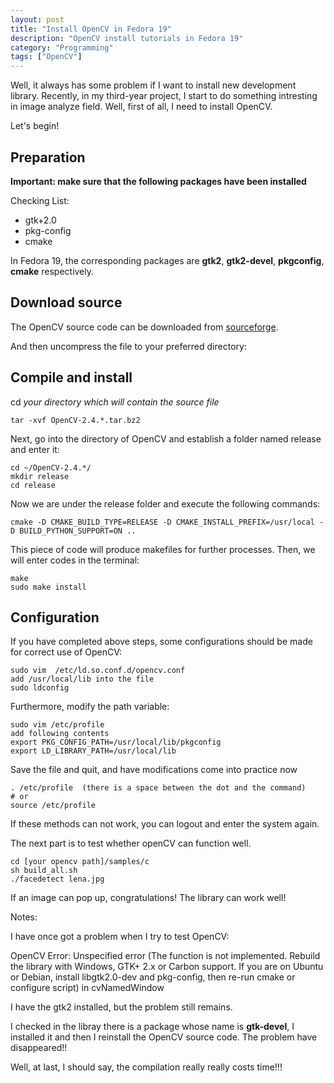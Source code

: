 ```yaml
---
layout: post
title: "Install OpenCV in Fedora 19"
description: "OpenCV install tutorials in Fedora 19"
category: "Programming"
tags: ["OpenCV"]
---
```


Well, it always has some problem if I want to install new development library. Recently, in my third-year project, I start to do something intresting in image analyze field. Well, first of all, I need to install OpenCV.

Let's begin!

## Preparation

**Important: make sure that the following packages have been installed**

Checking List:

- gtk+2.0
- pkg-config
- cmake

In Fedora 19, the corresponding packages are **gtk2**, **gtk2-devel**, **pkgconfig**, **cmake** respectively.

## Download source

The OpenCV source code can be downloaded from [sourceforge](https://sourceforge.net/projects/opencvlibrary/).

And then uncompress the file to your preferred directory:

## Compile and install

cd *your directory which will contain the source file*

	tar -xvf OpenCV-2.4.*.tar.bz2

Next, go into the directory of OpenCV and establish a folder named release and enter it:

	cd ~/OpenCV-2.4.*/
	mkdir release
	cd release

Now we are under the release folder and execute the following commands:

	cmake -D CMAKE_BUILD_TYPE=RELEASE -D CMAKE_INSTALL_PREFIX=/usr/local -D BUILD_PYTHON_SUPPORT=ON ..

This piece of code will produce makefiles for further processes. Then, we will enter codes in the terminal:

	make
	sudo make install

## Configuration

If you have completed above steps,  some configurations should be made for correct use of OpenCV:

	sudo vim  /etc/ld.so.conf.d/opencv.conf
	add /usr/local/lib into the file
	sudo ldconfig

Furthermore, modify the path variable:

	sudo vim /etc/profile
	add following contents
	export PKG_CONFIG_PATH=/usr/local/lib/pkgconfig
	export LD_LIBRARY_PATH=/usr/local/lib

Save the file and quit, and have modifications come into practice now

	. /etc/profile  (there is a space between the dot and the command)
	# or 
	source /etc/profile

If these methods can not work,  you can logout and enter the system again.

The next part is to test whether openCV can function well.

	cd [your opencv path]/samples/c
	sh build_all.sh
	./facedetect lena.jpg

If an image can pop up,  congratulations!  The library can work well!

Notes:

I have once got a problem when I try to test OpenCV:

OpenCV Error: Unspecified error (The function is not implemented. Rebuild the library with Windows, GTK+ 2.x or Carbon support. If you are on Ubuntu or Debian, install libgtk2.0-dev and pkg-config, then re-run cmake or configure script) in cvNamedWindow

I have the gtk2 installed, but the problem still remains.

I checked in the libray there is a package whose name is **gtk-devel**, I installed it and then I reinstall the OpenCV source code. The problem have disappeared!!

Well, at last, I should say, the compilation really really costs time!!!
